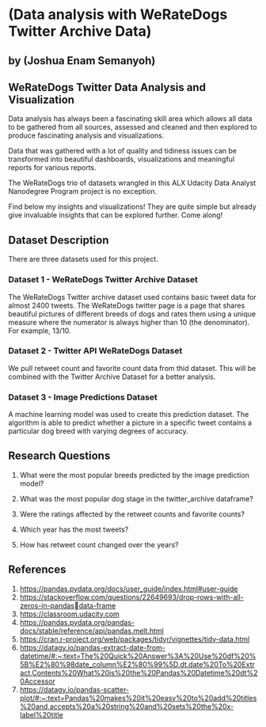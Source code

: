 # (Data analysis with WeRateDogs Twitter Archive Data)
## by (Joshua Enam Semanyoh)


## WeRateDogs Twitter Data Analysis and Visualization

Data analysis has always been a fascinating skill area which allows all data to be gathered from all sources, assessed and cleaned and then explored to produce fascinating analysis and visualizations.

Data that was gathered with a lot of quality and tidiness issues can be transformed into beautiful dashboards, visualizations and meaningful reports for various reports.

The WeRateDogs trio of datasets wrangled in this ALX Udacity Data Analyst Nanodegree Program project is no exception.

Find below my insights and visualizations! They are quite simple but already give invaluable insights that can be explored further. Come along!



## Dataset Description

There are three datasets used for this project.

### Dataset 1 - WeRateDogs Twitter Archive Dataset
The WeRateDogs Twitter archive dataset used contains basic tweet data for almost 2400 tweets. The WeRateDogs twitter page is a page that shares beautiful pictures of different breeds of dogs and rates them using a unique measure where the numerator is always higher than 10 (the denominator). For example, 13/10.

### Dataset 2 - Twitter API WeRateDogs Dataset
We pull retweet count and favorite count data from thid dataset. This will be combined with the Twitter Archive Dataset for a better analysis.

### Dataset 3 - Image Predictions Dataset
A machine learning model was used to create this prediction dataset. The algorithm is able to predict whether a picture in a specific tweet contains a particular dog breed with varying degrees of accuracy.



## Research Questions

1. What were the most popular breeds predicted by the image prediction model?

2. What was the most popular dog stage in the twitter_archive dataframe?

3. Were the ratings affected by the retweet counts and favorite counts?

4. Which year has the most tweets?

5. How has retweet count changed over the years?


## References

1. https://pandas.pydata.org/docs/user_guide/index.html#user-guide
2. https://stackoverflow.com/questions/22649693/drop-rows-with-all-zeros-in-pandasdata-frame
3. https://classroom.udacity.com
4. https://pandas.pydata.org/pandas-docs/stable/reference/api/pandas.melt.html
5. https://cran.r-project.org/web/packages/tidyr/vignettes/tidy-data.html
6. https://datagy.io/pandas-extract-date-from-datetime/#:~:text=The%20Quick%20Answer%3A%20Use%20df%20%5B%E2%80%98date_column%E2%80%99%5D.dt.date%20To%20Extract,Contents%20What%20is%20the%20Pandas%20Datetime%20dt%20Accessor
7. https://datagy.io/pandas-scatter-plot/#:~:text=Pandas%20makes%20it%20easy%20to%20add%20titles%20and,accepts%20a%20string%20and%20sets%20the%20x-label%20title